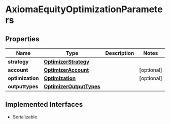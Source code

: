 

# AxiomaEquityOptimizationParameters


## Properties

Name | Type | Description | Notes
------------ | ------------- | ------------- | -------------
**strategy** | [**OptimizerStrategy**](OptimizerStrategy.md) |  | 
**account** | [**OptimizerAccount**](OptimizerAccount.md) |  |  [optional]
**optimization** | [**Optimization**](Optimization.md) |  |  [optional]
**outputtypes** | [**OptimizerOutputTypes**](OptimizerOutputTypes.md) |  | 


## Implemented Interfaces

* Serializable



